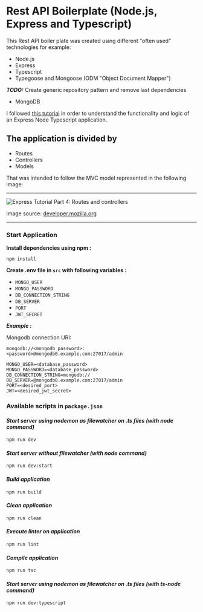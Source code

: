 # Rest API Boilerplate (Node.js, Express and Typescript)

This Rest API boiler plate was created using different "often used" technologies for example:

-   Node.js
-   Express
-   Typescript
-   Typegoose and Mongoose (ODM "Object Document Mapper")

**_TODO:_** Create generic repository pattern and remove last dependencies

-   MongoDB

I followed [this tutorial](https://wanago.io/2018/12/03/typescript-express-tutorial-routing-controllers-middleware/) in order to understand the functionality and logic of an Express Node Typescript application.

## The application is divided by

-   Routes
-   Controllers
-   Models

That was intended to follow the MVC model represented in the following image:

---

![Express Tutorial Part 4: Routes and controllers](https://mdn.mozillademos.org/files/14456/MVC%20Express.png "MVC Model")

image source: [developer.mozilla.org](https://developer.mozilla.org/en-US/docs/Learn/Server-side/Express_Nodejs/routes "Express Tutorial Part 4: Routes and controllers
")

---

### Start Application

**Install dependencies using npm :**

`npm install`

**Create .env file in `src` with following variables :**

-   `MONGO_USER`
-   `MONGO_PASSWORD`
-   `DB_CONNECTION_STRING`
-   `DB_SERVER`
-   `PORT`
-   `JWT_SECRET`

**_Example :_**

Mongodb connection URI:

`mongodb://<mongodb_password>:<password>@mongodb0.example.com:27017/admin`

    MONGO_USER=<database_password>
    MONGO_PASSWORD=<database_password>
    DB_CONNECTION_STRING=mongodb://
    DB_SERVER=@mongodb0.example.com:27017/admin
    PORT=<desired_port>
    JWT=<desired_jwt_secret>

### Available scripts in `package.json`

#### _Start server using nodemon as filewatcher on .ts files (with node command)_

`npm run dev`

#### _Start server without filewatcher (with node command)_

`npm run dev:start`

#### _Build application_

`npm run build`

#### _Clean application_

`npm run clean`

#### _Execute linter on application_

`npm run lint`

#### _Compile application_

`npm run tsc`

#### _Start server using nodemon as filewatcher on .ts files (with ts-node command)_

`npm run dev:typescript`

